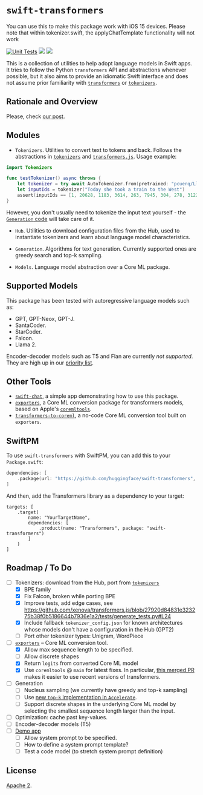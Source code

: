 # `swift-transformers`

You can use this to make this package work with iOS 15 devices. Please note that within tokenizer.swift, the applyChatTemplate functionality will not work

[![Unit Tests](https://github.com/huggingface/swift-transformers/actions/workflows/unit-tests.yml/badge.svg)](https://github.com/huggingface/swift-transformers/actions/workflows/unit-tests.yml)
[![](https://img.shields.io/endpoint?url=https%3A%2F%2Fswiftpackageindex.com%2Fapi%2Fpackages%2Fhuggingface%2Fswift-transformers%2Fbadge%3Ftype%3Dswift-versions)](https://swiftpackageindex.com/huggingface/swift-transformers)
[![](https://img.shields.io/endpoint?url=https%3A%2F%2Fswiftpackageindex.com%2Fapi%2Fpackages%2Fhuggingface%2Fswift-transformers%2Fbadge%3Ftype%3Dplatforms)](https://swiftpackageindex.com/huggingface/swift-transformers)

This is a collection of utilities to help adopt language models in Swift apps. It tries to follow the Python `transformers` API and abstractions whenever possible, but it also aims to provide an idiomatic Swift interface and does not assume prior familiarity with [`transformers`](https://github.com/huggingface/transformers) or [`tokenizers`](https://github.com/huggingface/tokenizers).


## Rationale and Overview

Please, check [our post](https://huggingface.co/blog/swift-coreml-llm).

## Modules

- `Tokenizers`. Utilities to convert text to tokens and back. Follows the abstractions in [`tokenizers`](https://github.com/huggingface/tokenizers) and [`transformers.js`](https://github.com/xenova/transformers.js). Usage example:

```swift
import Tokenizers

func testTokenizer() async throws {
    let tokenizer = try await AutoTokenizer.from(pretrained: "pcuenq/Llama-2-7b-chat-coreml")
    let inputIds = tokenizer("Today she took a train to the West")
    assert(inputIds == [1, 20628, 1183, 3614, 263, 7945, 304, 278, 3122])
}
```

However, you don't usually need to tokenize the input text yourself - the [`Generation` code](https://github.com/huggingface/swift-transformers/blob/17d4bfae3598482fc7ecf1a621aa77ab586d379a/Sources/Generation/Generation.swift#L82) will take care of it.

- `Hub`. Utilities to download configuration files from the Hub, used to instantiate tokenizers and learn about language model characteristics.

- `Generation`. Algorithms for text generation. Currently supported ones are greedy search and top-k sampling.

- `Models`. Language model abstraction over a Core ML package.


## Supported Models

This package has been tested with autoregressive language models such as:

- GPT, GPT-Neox, GPT-J.
- SantaCoder.
- StarCoder.
- Falcon.
- Llama 2.

Encoder-decoder models such as T5 and Flan are currently _not supported_. They are high up in our [priority list](#roadmap).

## Other Tools

- [`swift-chat`](https://github.com/huggingface/swift-chat), a simple app demonstrating how to use this package.
- [`exporters`](https://github.com/huggingface/exporters), a Core ML conversion package for transformers models, based on Apple's [`coremltools`](https://github.com/apple/coremltools).
- [`transformers-to-coreml`](https://huggingface.co/spaces/coreml-projects/transformers-to-coreml), a no-code Core ML conversion tool built on `exporters`.

## SwiftPM

To use `swift-transformers` with SwiftPM, you can add this to your `Package.swift`:

```swift
dependencies: [
    .package(url: "https://github.com/huggingface/swift-transformers", from: "0.1.5")
]
```

And then, add the Transformers library as a dependency to your target:

```
targets: [
    .target(
        name: "YourTargetName",
        dependencies: [
            .product(name: "Transformers", package: "swift-transformers")
        ]
    )
]
```

## <a name="roadmap"></a> Roadmap / To Do

- [ ] Tokenizers: download from the Hub, port from [`tokenizers`](https://github.com/huggingface/tokenizers)
  - [x] BPE family
  - [x] Fix Falcon, broken while porting BPE
  - [x] Improve tests, add edge cases, see https://github.com/xenova/transformers.js/blob/27920d84831e323275b38f0b5186644b7936e1a2/tests/generate_tests.py#L24
  - [x] Include fallback `tokenizer_config.json` for known architectures whose models don't have a configuration in the Hub (GPT2)
  - [ ] Port other tokenizer types: Unigram, WordPiece
- [ ] [`exporters`](https://github.com/huggingface/exporters) – Core ML conversion tool.
  - [x] Allow max sequence length to be specified.
  - [ ] Allow discrete shapes
  - [x] Return `logits` from converted Core ML model
  - [x] Use `coremltools` @ `main` for latest fixes. In particular, [this merged PR](https://github.com/apple/coremltools/pull/1915) makes it easier to use recent versions of transformers.
- [ ] Generation
  - [ ] Nucleus sampling (we currently have greedy and top-k sampling)
  - [ ] Use [new `top-k` implementation in `Accelerate`](https://developer.apple.com/documentation/accelerate/bnns#4164142).
  - [ ] Support discrete shapes in the underlying Core ML model by selecting the smallest sequence length larger than the input.
- [ ] Optimization: cache past key-values.
- [ ] Encoder-decoder models (T5)
- [ ] [Demo app](https://github.com/huggingface/swift-chat)
  - [ ] Allow system prompt to be specified.
  - [ ] How to define a system prompt template?
  - [ ] Test a code model (to stretch system prompt definition)

## License

[Apache 2](LICENSE).

